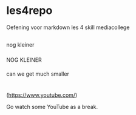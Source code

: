 # les4repo
Oefening voor markdown les 4 skill mediacollege

##

nog kleiner

###

NOG KLEINER

####

can we get much smaller

#

(https://www.youtube.com/)

Go watch some YouTube as a break.
